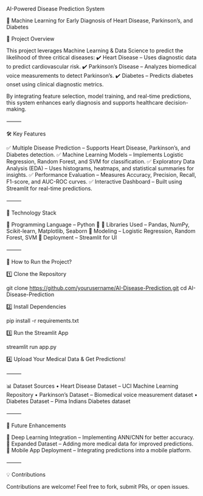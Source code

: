  AI-Powered Disease Prediction System

🚀 Machine Learning for Early Diagnosis of Heart Disease, Parkinson’s, and Diabetes

📌 Project Overview

This project leverages Machine Learning & Data Science to predict the likelihood of three critical diseases:
✔️ Heart Disease – Uses diagnostic data to predict cardiovascular risk.
✔️ Parkinson’s Disease – Analyzes biomedical voice measurements to detect Parkinson’s.
✔️ Diabetes – Predicts diabetes onset using clinical diagnostic metrics.

By integrating feature selection, model training, and real-time predictions, this system enhances early diagnosis and supports healthcare decision-making.

⸻

🛠 Key Features

✅ Multiple Disease Prediction – Supports Heart Disease, Parkinson’s, and Diabetes detection.
✅ Machine Learning Models – Implements Logistic Regression, Random Forest, and SVM for classification.
✅ Exploratory Data Analysis (EDA) – Uses histograms, heatmaps, and statistical summaries for insights.
✅ Performance Evaluation – Measures Accuracy, Precision, Recall, F1-score, and AUC-ROC curves.
✅ Interactive Dashboard – Built using Streamlit for real-time predictions.

⸻

🔧 Technology Stack

📌 Programming Language – Python 🐍
📌 Libraries Used – Pandas, NumPy, Scikit-learn, Matplotlib, Seaborn
📌 Modeling – Logistic Regression, Random Forest, SVM
📌 Deployment – Streamlit for UI

⸻

🚀 How to Run the Project?

1️⃣ Clone the Repository

git clone https://github.com/yourusername/AI-Disease-Prediction.git
cd AI-Disease-Prediction

2️⃣ Install Dependencies

pip install -r requirements.txt

3️⃣ Run the Streamlit App

streamlit run app.py

4️⃣ Upload Your Medical Data & Get Predictions!

⸻

📊 Dataset Sources
	•	Heart Disease Dataset – UCI Machine Learning Repository
	•	Parkinson’s Dataset – Biomedical voice measurement dataset
	•	Diabetes Dataset – Pima Indians Diabetes dataset

⸻

🔮 Future Enhancements

🚀 Deep Learning Integration – Implementing ANN/CNN for better accuracy.
🚀 Expanded Dataset – Adding more medical data for improved predictions.
🚀 Mobile App Deployment – Integrating predictions into a mobile platform.

⸻

💡 Contributions

Contributions are welcome! Feel free to fork, submit PRs, or open issues.
